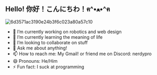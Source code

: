 ## Hello! 你好！こんにちわ！ฅ^•ﻌ•^ฅ
![6d3571ac3190e24b3f6c023a80a57c10](https://github.com/user-attachments/assets/fca4669e-6aa9-4b87-992d-678b2ecb017a)
- 🔭 I’m currently working on robotics and web design
- 🌱 I’m currently learning the meaning of life
- 👯 I’m looking to collaborate on stuff
- 💬 Ask me about anything!
- 📫 How to reach me: My Gmail! or friend me on Discord: nerdypro
- 😄 Pronouns: He/Him
- ⚡ Fun fact: I suck at programming
